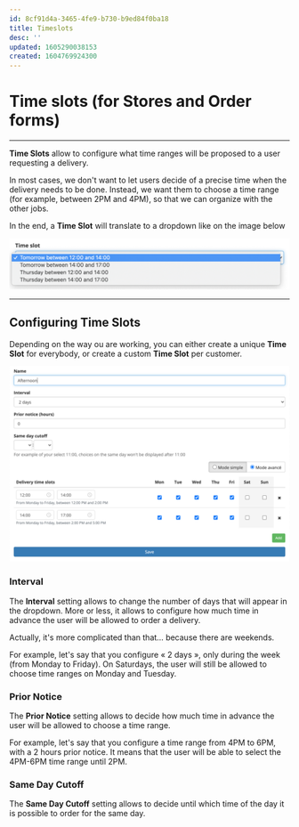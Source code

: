 ```yaml
---
id: 8cf91d4a-3465-4fe9-b730-b9ed84f0ba18
title: Timeslots
desc: ''
updated: 1605290038153
created: 1604769924300
---
```


<!-- CSS -->
<link rel="stylesheet" href="https://cdn.jsdelivr.net/npm/bootstrap@4.5.3/dist/css/bootstrap.min.css" integrity="sha384-TX8t27EcRE3e/ihU7zmQxVncDAy5uIKz4rEkgIXeMed4M0jlfIDPvg6uqKI2xXr2" crossorigin="anonymous">
<!-- jQuery and JS bundle w/ Popper.js -->
<script src="https://code.jquery.com/jquery-3.5.1.slim.min.js" integrity="sha384-DfXdz2htPH0lsSSs5nCTpuj/zy4C+OGpamoFVy38MVBnE+IbbVYUew+OrCXaRkfj" crossorigin="anonymous"></script>
<script src="https://cdn.jsdelivr.net/npm/bootstrap@4.5.3/dist/js/bootstrap.bundle.min.js" integrity="sha384-ho+j7jyWK8fNQe+A12Hb8AhRq26LrZ/JpcUGGOn+Y7RsweNrtN/tE3MoK7ZeZDyx" crossorigin="anonymous"></script>
<!-- Font Awesome -->
<script src="https://kit.fontawesome.com/489c6dd9c4.js" crossorigin="anonymous"></script>

# Time slots (for Stores and Order forms)
---

**Time Slots** allow to configure what time ranges will be proposed to a user requesting a delivery.

In most cases, we don't want to let users decide of a precise time when the delivery needs to be done.
Instead, we want them to choose a time range (for example, between 2PM and 4PM), so that we can organize with the other jobs.

In the end, a **Time Slot** will translate to a dropdown like on the image below

![Time Slot Dropdown](/assets/images/time_slot_dropdown_en.png)

---

## Configuring Time Slots

Depending on the way ou are working, you can either create a unique **Time Slot** for everybody, or create a custom **Time Slot** per customer.

![Time Slots](/assets/images/time_slots_en.png)

### Interval

The **Interval** setting allows to change the number of days that will appear in the dropdown.
More or less, it allows to configure how much time in advance the user will be allowed to order a delivery.

Actually, it's more complicated than that… because there are weekends.

For example, let's say that you configure « 2 days », only during the week (from Monday to Friday).
On Saturdays, the user will still be allowed to choose time ranges on Monday and Tuesday.

### Prior Notice

The **Prior Notice** setting allows to decide how much time in advance the user will be allowed to choose a time range.

For example, let's say that you configure a time range from 4PM to 6PM, with a 2 hours prior notice.
It means that the user will be able to select the 4PM-6PM time range until 2PM.

### Same Day Cutoff

The **Same Day Cutoff** setting allows to decide until which time of the day it is possible to order for the same day.
